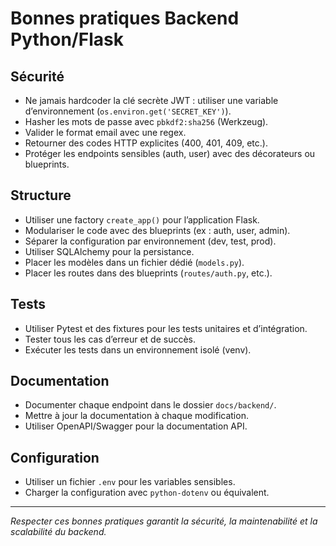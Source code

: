 # Bonnes pratiques Backend Python/Flask

## Sécurité
- Ne jamais hardcoder la clé secrète JWT : utiliser une variable d’environnement (`os.environ.get('SECRET_KEY')`).
- Hasher les mots de passe avec `pbkdf2:sha256` (Werkzeug).
- Valider le format email avec une regex.
- Retourner des codes HTTP explicites (400, 401, 409, etc.).
- Protéger les endpoints sensibles (auth, user) avec des décorateurs ou blueprints.

## Structure
- Utiliser une factory `create_app()` pour l’application Flask.
- Modulariser le code avec des blueprints (ex : auth, user, admin).
- Séparer la configuration par environnement (dev, test, prod).
- Utiliser SQLAlchemy pour la persistance.
- Placer les modèles dans un fichier dédié (`models.py`).
- Placer les routes dans des blueprints (`routes/auth.py`, etc.).

## Tests
- Utiliser Pytest et des fixtures pour les tests unitaires et d’intégration.
- Tester tous les cas d’erreur et de succès.
- Exécuter les tests dans un environnement isolé (venv).

## Documentation
- Documenter chaque endpoint dans le dossier `docs/backend/`.
- Mettre à jour la documentation à chaque modification.
- Utiliser OpenAPI/Swagger pour la documentation API.

## Configuration
- Utiliser un fichier `.env` pour les variables sensibles.
- Charger la configuration avec `python-dotenv` ou équivalent.

---
*Respecter ces bonnes pratiques garantit la sécurité, la maintenabilité et la scalabilité du backend.*
